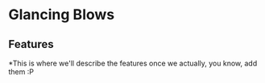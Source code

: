 # Glancing Blows
## Features
*This is where we'll describe the features once we actually, you know, add them :P